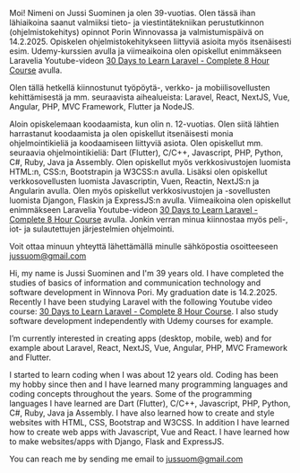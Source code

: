 Moi! Nimeni on Jussi Suominen ja olen 39-vuotias. Olen tässä ihan lähiaikoina saanut valmiiksi tieto- ja viestintätekniikan perustutkinnon (ohjelmistokehitys) opinnot Porin Winnovassa ja valmistumispäivä on 14.2.2025. Opiskelen ohjelmistokehitykseen liittyviä asioita myös itsenäisesti esim. Udemy-kurssien avulla ja viimeaikoina olen opiskellut enimmäkseen Laravelia Youtube-videon [30 Days to Learn Laravel - Complete 8 Hour Course](https://www.youtube.com/watch?v=SqTdHCTWqks) avulla.

Olen tällä hetkellä kiinnostunut työpöytä-, verkko- ja mobiilisovellusten kehittämisestä ja mm. seuraavista aihealueista: Laravel, React, NextJS, Vue, Angular, PHP, MVC Framework, Flutter ja NodeJS. 

Aloin opiskelemaan koodaamista, kun olin n. 12-vuotias. Olen siitä lähtien harrastanut koodaamista ja olen opiskellut itsenäisesti monia ohjelmointikieliä ja koodaamiseen liittyviä asiota. Olen opiskellut mm. seuraavia ohjelmointikieliä: Dart (Flutter), C/C++, Javascript, PHP, Python, C#, Ruby, Java ja Assembly. Olen opiskellut myös verkkosivustojen luomista HTML:n, CSS:n, Bootstrapin ja W3CSS:n avulla. Lisäksi olen opiskellut verkkosovellusten luomista Javascriptin, Vuen, Reactin, NextJS:n ja Angularin avulla. Olen myös opiskellut verkkosivustojen ja -sovellusten luomista Djangon, Flaskin ja ExpressJS:n avulla. Viimeaikoina olen opiskellut enimmäkseen Laravelia Youtube-videon [30 Days to Learn Laravel - Complete 8 Hour Course](https://www.youtube.com/watch?v=SqTdHCTWqks&t=22773s) avulla. Jonkin verran minua kiinnostaa myös peli-, iot- ja sulautettujen järjestelmien ohjelmointi.

Voit ottaa minuun yhteyttä lähettämällä minulle sähköpostia osoitteeseen jussuom@gmail.com

Hi, my name is Jussi Suominen and I'm 39 years old. I have completed the studies of basics of information and communication technology and software development in Winnova Pori. My graduation date is 14.2.2025. Recently I have been studying Laravel with the following Youtube video course: [30 Days to Learn Laravel - Complete 8 Hour Course](https://www.youtube.com/watch?v=SqTdHCTWqks&t=22773s). I also study software development independently with Udemy courses for example. 

I’m currently interested in creating apps (desktop, mobile, web) and for example about Laravel, React, NextJS, Vue, Angular, PHP, MVC Framework and Flutter. 

I started to learn coding when I was about 12 years old. Coding has been my hobby since then and I have learned many programming languages and coding concepts throughout the years. Some of the programming languages I have learned are Dart (Flutter), C/C++, Javascript, PHP, Python, C#, Ruby, Java ja Assembly. I have also learned how to create and style websites with HTML, CSS, Bootstrap and W3CSS. In addition I have learned how to create web apps with Javascript, Vue and React. I have learned how to make websites/apps with Django, Flask and ExpressJS.

You can reach me by sending me email to jussuom@gmail.com

<!---
jussisuominen/jussisuominen is a ✨ special ✨ repository because its `README.md` (this file) appears on your GitHub profile.
You can click the Preview link to take a look at your changes.
--->
